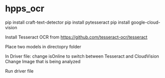 # hpps_ocr


pip install craft-text-detector
pip install pytesseract
pip install google-cloud-vision

Install Tesseract OCR from https://github.com/tesseract-ocr/tesseract

Place two models in directopry folder

In Driver file: change isOnline to switch between Tesseract and CloudVision
  Change Image that is being analyzed
  
Run driver file
